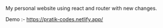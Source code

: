 My personal website using react and router with new changes.

Demo :- https://pratik-codes.netlify.app/
